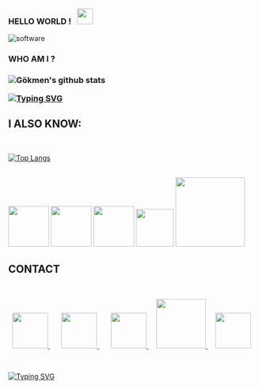 ### HELLO WORLD ! &nbsp; <img src="https://raw.githubusercontent.com/MartinHeinz/MartinHeinz/master/wave.gif" width="32px"><br>

![software](https://media.giphy.com/media/L8K62iTDkzGX6/giphy.gif)  <br>


 <h3> WHO AM I ? <h3> 
 
 
![Gökmen's github stats](https://github-readme-stats.vercel.app/api?username=nisancigokmen&show_icons=true&theme=radical)

[![Typing SVG](https://readme-typing-svg.herokuapp.com?color=%23FFFFFF&size=22&lines=My+name+is+G%C3%B6kmen;Co-founder+at+NISANCI-SOFTWARE;Web+Developer)](https://git.io/typing-svg)
 
<h2> I ALSO KNOW: </h2>  <br>

[![Top Langs](https://github-readme-stats.vercel.app/api/top-langs/?username=nisancigokmen&layout=compact)](https://github.com/nisancigokmen/github-readme-stats)
 
  <br>
   <div id="language">
    
 <img src="https://media0.giphy.com/media/XAxylRMCdpbEWUAvr8/giphy.gif?cid=790b76110ef46d4b303f11a59ea380d042ec4b1a04aa3c15&rid=giphy.gif&ct=s" width="82px">
 
<img src="https://media0.giphy.com/media/fsEaZldNC8A1PJ3mwp/giphy.gif?cid=ecf05e47y1ug986lo0gf70z5tzqmh1bcboikozwb09rtth3f&rid=giphy.gif&ct=s" width="82px">
 
 <img src="https://media4.giphy.com/media/ln7z2eWriiQAllfVcn/giphy_s.gif?cid=ecf05e47zbtgsdddzewgci0vvirxpot5jigeqx7e1th68hjc&rid=giphy_s.gif&ct=s" width="82px">
 
   <img src="https://media4.giphy.com/media/LMt9638dO8dftAjtco/giphy.gif?cid=ecf05e47n4be0o2873vg4fabqvhy4848eob7e0au1y0ghwnk&rid=giphy.gif&ct=s" width="76px">
 
 <img src="http://mirror.ihc.ru/php.ihc-ru.net/images/ele-running.gif" width="140px">
  
<br>

 </div>
 

<div id="contact">
 
 <h2> CONTACT </h2> <br>
 
  &nbsp; <a href= "https://github.com/nisancigokmen">  <img src="https://pandacode.ru/wp-content/uploads/2021/08/Github.png" width="72px"> </a> &nbsp;
 &nbsp; &nbsp; <a href= "https://stackoverflow.com/users/16140842/g%c3%b6kmen-ni%c5%9fanc%c4%b1">  <img src="https://upload.wikimedia.org/wikipedia/commons/thumb/e/ef/Stack_Overflow_icon.svg/1024px-Stack_Overflow_icon.svg.png" width="72px"> </a> &nbsp;
 &nbsp; &nbsp; <a href= "https://www.linkedin.com/in/nisancigokmen/">  <img src="https://berserkon.com/images/linkedin-svg-black-and-white.png" width="72px">  </a> &nbsp;
 &nbsp;  <a href= "https://medium.com/@nisancigokmen">  <img src="https://static.wixstatic.com/media/540524_03ad1450dea24e52b57fc352c09d3c65~mv2_d_1600_1200_s_2.png" width="100px"> </a> &nbsp; &nbsp;  <a href="mailto:nisancigokmen@gmail.com"> <img src="https://www.freepngimg.com/thumb/youtube/77700-icons-youtube-computer-logo-email-icon.png" width="72px"> </a> 
   
 </div> <br>
 
[![Typing SVG](https://readme-typing-svg.herokuapp.com?color=%23FFFFFF&size=22&lines=Thanks+for+visiting)](https://git.io/typing-svg)
 
 
 
